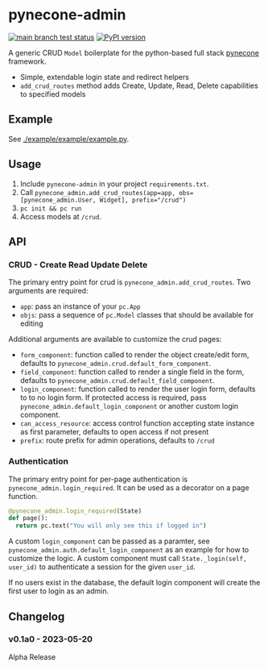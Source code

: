 # pynecone-admin

[![main branch test status](https://github.com/trivial-intelligence/pynecone-admin/actions/workflows/test.yml/badge.svg?branch=main)](https://github.com/trivial-intelligence/pynecone-admin/actions/workflows/test.yml?query=branch%3Amain)
[![PyPI version](https://badge.fury.io/py/pynecone-admin.svg)](https://pypi.org/project/pynecone-admin)

A generic CRUD `Model` boilerplate for the python-based full stack
[pynecone](https://pynecone.io) framework.

* Simple, extendable login state and redirect helpers
* `add_crud_routes` method adds Create, Update, Read, Delete
  capabilities to specified models

## Example

See [./example/example/example.py](example.py).

## Usage

1. Include `pynecone-admin` in your project `requirements.txt`.
2. Call `pynecone_admin.add_crud_routes(app=app, obs=[pynecone_admin.User, Widget], prefix="/crud")`
3. `pc init && pc run`
4. Access models at `/crud`.

## API

### CRUD - Create Read Update Delete

The primary entry point for crud is `pynecone_admin.add_crud_routes`. Two arguments are required:

* `app`: pass an instance of your `pc.App`
* `objs`: pass a sequence of `pc.Model` classes that should be available for editing

Additional arguments are available to customize the crud pages:

* `form_component`: function called to render the object create/edit form, defaults to `pynecone_admin.crud.default_form_component`.
* `field_component`: function called to render a single field in the form, defaults to `pynecone_admin.crud.default_field_component`.
* `login_component`: function called to render the user login form, defaults to to no login form. If protected access is required, pass `pynecone_admin.default_login_component` or another custom login component.
* `can_access_resource`: access control function accepting state instance as first parameter, defaults to open access if not present
* `prefix`: route prefix for admin operations, defaults to `/crud`

### Authentication

The primary entry point for per-page authentication is `pynecone_admin.login_required`. It can be used
as a decorator on a page function.

```python
@pynecone_admin.login_required(State)
def page():
  return pc.text("You will only see this if logged in")
```

A custom `login_component` can be passed as a paramter, see
`pynecone_admin.auth.default_login_component` as an example for how to customize
the logic. A custom component must call `State._login(self, user_id)` to
authenticate a session for the given `user_id`.

If no users exist in the database, the default login component will create the
first user to login as an admin.

## Changelog

### v0.1a0 - 2023-05-20

Alpha Release
